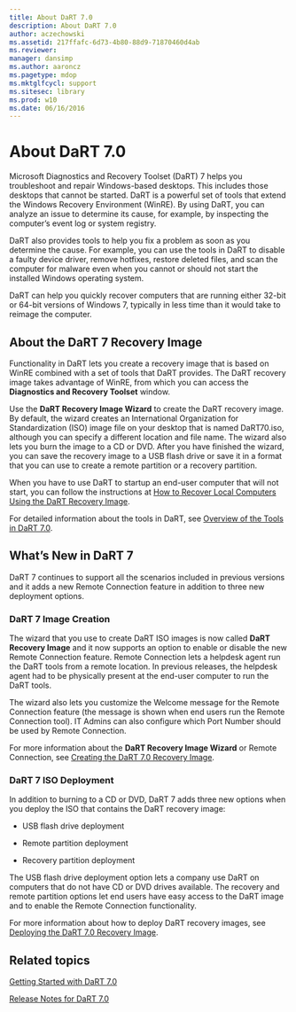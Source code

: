 ```yaml
---
title: About DaRT 7.0
description: About DaRT 7.0
author: aczechowski
ms.assetid: 217ffafc-6d73-4b80-88d9-71870460d4ab
ms.reviewer: 
manager: dansimp
ms.author: aaroncz
ms.pagetype: mdop
ms.mktglfcycl: support
ms.sitesec: library
ms.prod: w10
ms.date: 06/16/2016
---
```



# About DaRT 7.0


Microsoft Diagnostics and Recovery Toolset (DaRT) 7 helps you troubleshoot and repair Windows-based desktops. This includes those desktops that cannot be started. DaRT is a powerful set of tools that extend the Windows Recovery Environment (WinRE). By using DaRT, you can analyze an issue to determine its cause, for example, by inspecting the computer’s event log or system registry.

DaRT also provides tools to help you fix a problem as soon as you determine the cause. For example, you can use the tools in DaRT to disable a faulty device driver, remove hotfixes, restore deleted files, and scan the computer for malware even when you cannot or should not start the installed Windows operating system.

DaRT can help you quickly recover computers that are running either 32-bit or 64-bit versions of Windows 7, typically in less time than it would take to reimage the computer.

## About the DaRT 7 Recovery Image


Functionality in DaRT lets you create a recovery image that is based on WinRE combined with a set of tools that DaRT provides. The DaRT recovery image takes advantage of WinRE, from which you can access the **Diagnostics and Recovery Toolset** window.

Use the **DaRT Recovery Image Wizard** to create the DaRT recovery image. By default, the wizard creates an International Organization for Standardization (ISO) image file on your desktop that is named DaRT70.iso, although you can specify a different location and file name. The wizard also lets you burn the image to a CD or DVD. After you have finished the wizard, you can save the recovery image to a USB flash drive or save it in a format that you can use to create a remote partition or a recovery partition.

When you have to use DaRT to startup an end-user computer that will not start, you can follow the instructions at [How to Recover Local Computers Using the DaRT Recovery Image](how-to-recover-local-computers-using-the-dart-recovery-image-dart-7.md).

For detailed information about the tools in DaRT, see [Overview of the Tools in DaRT 7.0](overview-of-the-tools-in-dart-70-new-ia.md).

## <a href="" id="what-s-new-in-dart-7"></a>What’s New in DaRT 7


DaRT 7 continues to support all the scenarios included in previous versions and it adds a new Remote Connection feature in addition to three new deployment options.

### DaRT 7 Image Creation

The wizard that you use to create DaRT ISO images is now called **DaRT Recovery Image** and it now supports an option to enable or disable the new Remote Connection feature. Remote Connection lets a helpdesk agent run the DaRT tools from a remote location. In previous releases, the helpdesk agent had to be physically present at the end-user computer to run the DaRT tools.

The wizard also lets you customize the Welcome message for the Remote Connection feature (the message is shown when end users run the Remote Connection tool). IT Admins can also configure which Port Number should be used by Remote Connection.

For more information about the **DaRT Recovery Image Wizard** or Remote Connection, see [Creating the DaRT 7.0 Recovery Image](creating-the-dart-70-recovery-image-dart-7.md).

### DaRT 7 ISO Deployment

In addition to burning to a CD or DVD, DaRT 7 adds three new options when you deploy the ISO that contains the DaRT recovery image:

-   USB flash drive deployment

-   Remote partition deployment

-   Recovery partition deployment

The USB flash drive deployment option lets a company use DaRT on computers that do not have CD or DVD drives available. The recovery and remote partition options let end users have easy access to the DaRT image and to enable the Remote Connection functionality.

For more information about how to deploy DaRT recovery images, see [Deploying the DaRT 7.0 Recovery Image](deploying-the-dart-70-recovery-image-dart-7.md).

## Related topics


[Getting Started with DaRT 7.0](getting-started-with-dart-70-new-ia.md)

[Release Notes for DaRT 7.0](release-notes-for-dart-70-new-ia.md)

 

 





